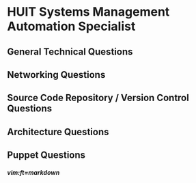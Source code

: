 # HUIT Systems Management Automation Specialist

## General Technical Questions



## Networking Questions



## Source Code Repository / Version Control Questions



## Architecture Questions



## Puppet Questions













##### vim:ft=markdown
